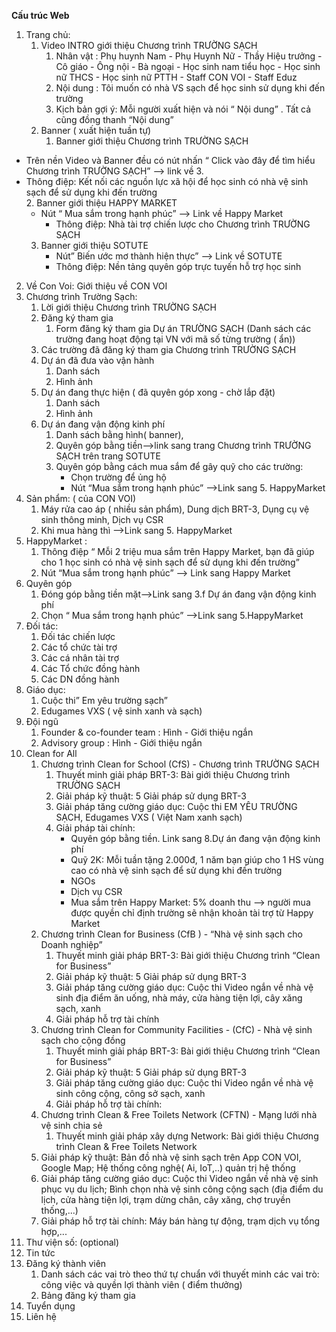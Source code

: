**Cấu trúc Web**

1. Trang chủ:   
   1. Video INTRO giới thiệu Chương trình TRƯỜNG SẠCH  
      1. Nhân vật : Phụ huynh Nam \- Phụ Huynh Nữ \- Thầy Hiệu trưởng \- Cô giáo \- Ông nội \- Bà ngoại \- Học sinh nam tiểu học \- Học sinh nữ THCS \- Học sinh nữ PTTH \- Staff CON VOI \- Staff Eduz  
      2. Nội dung : Tôi muốn có nhà VS sạch để học sinh sử dụng khi đến trường  
      3. Kịch bản gợi ý: Mỗi người xuất hiện và nói “ Nội dung” . Tất cả cũng đồng thanh “Nội dung”  
   2. Banner ( xuất hiện tuần tự)   
      1. Banner giới thiệu Chương trình TRƯỜNG SẠCH  
* Trên nền Video và Banner đều có nút nhấn “ Click vào đây để tìm hiểu Chương trình TRƯỜNG SẠCH” \--\> link về 3\.  
* Thông điệp: Kết nối các nguồn lực xã hội để học sinh có nhà vệ sinh sạch để sử dụng khi đến trường  
  2. Banner giới thiệu HAPPY MARKET   
     * Nút “ Mua sắm trong hạnh phúc” \--\> Link về Happy Market  
       * Thông điệp: Nhà tài trợ chiến lược cho Chương trình TRƯỜNG SẠCH  
     3. Banner giới thiệu SOTUTE  
        * Nút” Biến ước mơ thành hiện thực” \--\> Link về SOTUTE  
        * Thông điệp: Nền tảng quyên góp trực tuyến hỗ trợ học sinh  
2. Về Con Voi: Giới thiệu về CON VOI  
3. Chương trình Trường Sạch:  
   1. Lời giới thiệu Chương trình TRƯỜNG SẠCH  
   2. Đăng ký tham gia  
      1. Form đăng ký tham gia Dự án TRƯỜNG SẠCH (Danh sách các trường đang hoạt động tại VN với mã số từng trường ( ẩn))  
   3. Các trường đã đăng ký tham gia Chương trình TRƯỜNG SẠCH  
   4. Dự án đã đưa vào vận hành  
      1. Danh sách  
      2. Hình ảnh  
   5. Dự án đang thực hiện ( đã quyên góp xong \- chờ lắp đặt)  
      1. Danh sách  
      2. Hình ảnh  
   6. Dự án đang vận động kinh phí  
      1. Danh sách bằng hình( banner),    
      2. Quyên góp bằng tiền--\>link sang trang Chương trình TRƯỜNG SẠCH trên trang SOTUTE  
      3. Quyên góp bằng cách mua sắm để gây quỹ cho các trường:   
         * Chọn trường để ủng hộ  
         * Nút “Mua sắm trong hạnh phúc” \--\>Link sang 5\. HappyMarket  
4. Sản phẩm: ( của CON VOI)  
   1. Máy rửa cao áp ( nhiều sản phẩm), Dung dịch BRT-3, Dụng cụ vệ sinh thông minh, Dịch vụ CSR  
   2. Khi mua hàng thì \--\>Link sang 5\. HappyMarket  
5. HappyMarket :   
   1. Thông điệp “ Mỗi 2 triệu mua sắm trên Happy Market, bạn đã giúp cho 1 học sinh có nhà vệ sinh sạch để sử dụng khi đến trường”  
   2. Nút “Mua sắm trong hạnh phúc” \--\> Link sang Happy Market  
6. Quyên góp  
   1. Đóng góp bằng tiền mặt--\>Link sang 3.f Dự án đang vận động kinh phí  
   2. Chọn “ Mua sắm trong hạnh phúc”  \--\>Link sang 5.HappyMarket  
7. Đối tác:   
   1. Đối tác chiến lược  
   2. Các tổ chức tài trợ   
   3. Các cá nhân tài trợ  
   4. Các Tổ chức đồng hành  
   5. Các DN đồng hành  
8. Giáo dục:   
   1. Cuộc thi” Em yêu trường sạch”  
   2. Edugames VXS ( vệ sinh xanh và sạch)  
9. Đội ngũ  
   1. Founder & co-founder team : Hình \- Giới thiệu ngắn  
   2. Advisory group : Hình \- Giới thiệu ngắn  
10. Clean for All  
    1. Chương trình Clean for School (CfS) \- Chương trình TRƯỜNG SẠCH  
       1. Thuyết minh giải pháp BRT-3: Bài giới thiệu Chương trình TRƯỜNG SẠCH  
       2. Giải pháp kỹ thuật: 5 Giải pháp sử dụng BRT-3  
       3. Giải pháp tăng cường giáo dục: Cuộc thi EM YÊU TRƯỜNG SẠCH, Edugames VXS ( Việt Nam xanh sạch)  
       4. Giải pháp tài chính:   
          * Quyên góp bằng tiền. Link sang 8.Dự án đang vận động kinh phí  
          * Quỹ 2K: Mỗi tuần tặng 2.000đ, 1 năm bạn giúp cho 1 HS vùng cao có nhà vệ sinh sạch để sử dụng khi đến trường  
          * NGOs  
          * Dịch vụ CSR  
          * Mua sắm trên Happy Market: 5% doanh thu \--\> người mua được quyền chỉ định trường sẽ nhận khoản tài trợ từ Happy Market  
    2. Chương trình Clean for Business (CfB ) \- “Nhà vệ sinh sạch cho Doanh nghiệp”  
       1. Thuyết minh giải pháp BRT-3: Bài giới thiệu Chương trình “Clean for Business”  
       2. Giải pháp kỹ thuật: 5 Giải pháp sử dụng BRT-3  
       3. Giải pháp tăng cường giáo dục: Cuộc thi Video ngắn về nhà vệ sinh địa điểm ăn uống, nhà máy, cửa hàng tiện lợi, cây xăng sạch, xanh  
       4. Giải pháp hỗ trợ tài chính  
    3. Chương trình Clean for Community Facilities \- (CfC) \- Nhà vệ sinh sạch cho cộng đồng  
       1. Thuyết minh giải pháp BRT-3: Bài giới thiệu Chương trình “Clean for Business”  
       2. Giải pháp kỹ thuật: 5 Giải pháp sử dụng BRT-3  
       3. Giải pháp tăng cường giáo dục: Cuộc thi Video ngắn về nhà vệ sinh công cộng, công sở sạch, xanh  
       4. Giải pháp hỗ trợ tài chính:  
    4. Chương trình Clean & Free Toilets Network (CFTN) \- Mạng lưới nhà vệ sinh chia sẻ   
       1. Thuyết minh giải pháp xây dựng Network: Bài giới thiệu Chương trình Clean & Free Toilets Network  
    5. Giải pháp kỹ thuật: Bản đồ nhà vệ sinh sạch trên App CON VOI, Google Map; Hệ thống công nghệ( Ai, IoT,..) quản trị hệ thống  
    6. Giải pháp tăng cường giáo dục: Cuộc thi Video ngắn về nhà vệ sinh phục vụ du lịch; Bình chọn nhà vệ sinh công cộng sạch (địa điểm du lịch, cửa hàng tiện lợi, trạm dừng chân, cây xăng, chợ truyền thống,...)  
    7. Giải pháp hỗ trợ tài chính: Máy bán hàng tự động, trạm dịch vụ tổng hợp,...  
11. Thư viện số: (optional)  
12. Tin tức  
13. Đăng ký thành viên  
    1. Danh sách các vai trò theo thứ tự chuẩn với thuyết minh các vai trò: công việc và quyền lợi thành viên ( điểm thưởng)  
    2. Bảng đăng ký tham gia  
14. Tuyển dụng  
15. Liên hệ

